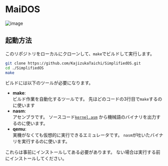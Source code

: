 # MaiDOS

![image](https://github.com/user-attachments/assets/92dcc770-3370-492f-af87-ab968af91fec)

## 起動方法

このリポジトリをローカルにクローンして、`make`でビルドして実行します。
```bash
git clone https://github.com/KajizukaTaichi/SimplifiedOS.git
cd ./SimplifiedOS
make
```
ビルドには以下のツールが必要になります。

- **make**:<br>
  ビルド作業を自動化するツールです。
  先ほどのコードの3行目で`make`するのに使います
- **nasm**: <br>
  アセンブラです。
  ソースコード[`kernel.asm`](./kernel.asm) から機械語のバイナリを出力するのに使います。
- **qemu**:<br>
  実機がなくても仮想的に実行できるエミュレータです。
  `nasm`が吐いたバイナリを実行するのに使います。

これらは事前にインストールしてある必要があります。
ない場合は実行する前にインストールしてください。
